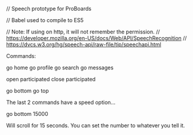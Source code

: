 // Speech prototype for ProBoards

// Babel used to compile to ES5

// Note:  If using on http, it will not remember the permission.
// https://developer.mozilla.org/en-US/docs/Web/API/SpeechRecognition
// https://dvcs.w3.org/hg/speech-api/raw-file/tip/speechapi.html

Commands:

go home
go profile
go search
go messages

open participated
close participated

go bottom
go top

The last 2 commands have a speed option...

go bottom 15000

Will scroll for 15 seconds.  You can set the number to whatever you tell it.